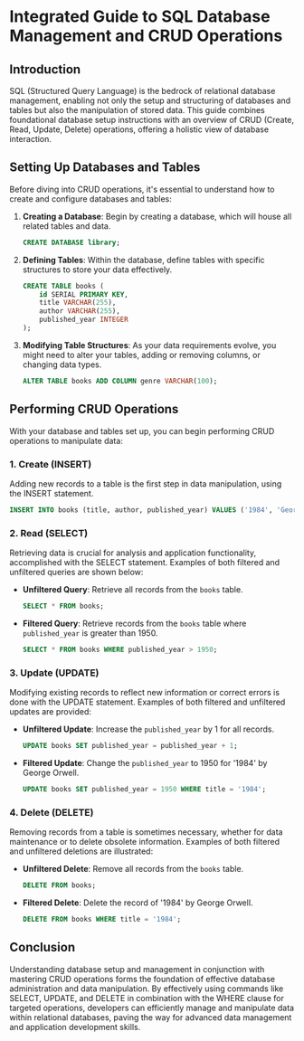 
# Integrated Guide to SQL Database Management and CRUD Operations

## Introduction
SQL (Structured Query Language) is the bedrock of relational database management, enabling not only the setup and structuring of databases and tables but also the manipulation of stored data. This guide combines foundational database setup instructions with an overview of CRUD (Create, Read, Update, Delete) operations, offering a holistic view of database interaction.

## Setting Up Databases and Tables

Before diving into CRUD operations, it's essential to understand how to create and configure databases and tables:

1. **Creating a Database**: Begin by creating a database, which will house all related tables and data.
   ```sql
   CREATE DATABASE library;
   ```
   
2. **Defining Tables**: Within the database, define tables with specific structures to store your data effectively.
   ```sql
   CREATE TABLE books (
       id SERIAL PRIMARY KEY,
       title VARCHAR(255),
       author VARCHAR(255),
       published_year INTEGER
   );
   ```

3. **Modifying Table Structures**: As your data requirements evolve, you might need to alter your tables, adding or removing columns, or changing data types.
   ```sql
   ALTER TABLE books ADD COLUMN genre VARCHAR(100);
   ```

## Performing CRUD Operations

With your database and tables set up, you can begin performing CRUD operations to manipulate data:

### 1. Create (INSERT)
Adding new records to a table is the first step in data manipulation, using the INSERT statement.
```sql
INSERT INTO books (title, author, published_year) VALUES ('1984', 'George Orwell', 1949);
```

### 2. Read (SELECT)
Retrieving data is crucial for analysis and application functionality, accomplished with the SELECT statement. Examples of both filtered and unfiltered queries are shown below:

- **Unfiltered Query**: Retrieve all records from the `books` table.
  ```sql
  SELECT * FROM books;
  ```
- **Filtered Query**: Retrieve records from the `books` table where `published_year` is greater than 1950.
  ```sql
  SELECT * FROM books WHERE published_year > 1950;
  ```

### 3. Update (UPDATE)
Modifying existing records to reflect new information or correct errors is done with the UPDATE statement. Examples of both filtered and unfiltered updates are provided:

- **Unfiltered Update**: Increase the `published_year` by 1 for all records.
  ```sql
  UPDATE books SET published_year = published_year + 1;
  ```
- **Filtered Update**: Change the `published_year` to 1950 for '1984' by George Orwell.
  ```sql
  UPDATE books SET published_year = 1950 WHERE title = '1984';
  ```

### 4. Delete (DELETE)
Removing records from a table is sometimes necessary, whether for data maintenance or to delete obsolete information. Examples of both filtered and unfiltered deletions are illustrated:

- **Unfiltered Delete**: Remove all records from the `books` table.
  ```sql
  DELETE FROM books;
  ```
- **Filtered Delete**: Delete the record of '1984' by George Orwell.
  ```sql
  DELETE FROM books WHERE title = '1984';
  ```

## Conclusion

Understanding database setup and management in conjunction with mastering CRUD operations forms the foundation of effective database administration and data manipulation. By effectively using commands like SELECT, UPDATE, and DELETE in combination with the WHERE clause for targeted operations, developers can efficiently manage and manipulate data within relational databases, paving the way for advanced data management and application development skills.
